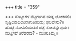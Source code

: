 +++
title = "359"

+++
ಸೊಟ್ಟುಗಳ ನೆಟ್ಟಗಾಗಿಪ ಯತ್ನ ಲೋಕದಲಿ।  
ಸೃಷ್ಟಿಯಾದಿಯಿನಾಗುತಿಹುದು; ಫಲವೇನು?॥  
ಹೊಟ್ಟೆ ನೋವಿಳಿಯುತಿರೆ ರಟ್ಟೆ ನೋವೆನ್ನುವುದು।  
ಮಟ್ಟಸವೆ ತಿರೆಹರವು? - ಮಂಕುತಿಮ್ಮ॥  
